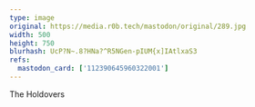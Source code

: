 ```yaml
---
type: image
original: https://media.r0b.tech/mastodon/original/289.jpg
width: 500
height: 750
blurhash: UcP?N~.8?HNa?^R5NGen-pIUM{x]IAtlxaS3
refs:
  mastodon_card: ['112390645960322001']
---
```


The Holdovers
